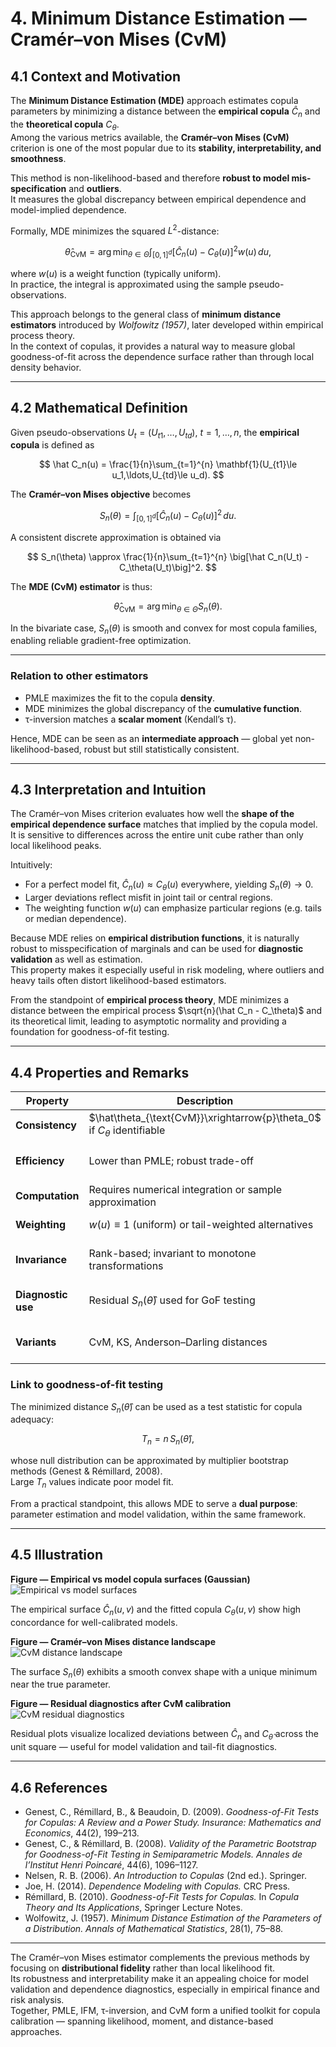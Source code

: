 # 4. Minimum Distance Estimation — Cramér–von Mises (CvM)

## 4.1 Context and Motivation
The **Minimum Distance Estimation (MDE)** approach estimates copula
parameters by minimizing a distance between the **empirical copula**
$\hat C_n$ and the **theoretical copula** $C_\theta$.  
Among the various metrics available, the **Cramér–von Mises (CvM)**
criterion is one of the most popular due to its **stability,
interpretability, and smoothness**.

This method is non-likelihood-based and therefore **robust to model
mis-specification** and **outliers**.  
It measures the global discrepancy between empirical dependence and
model-implied dependence.

Formally, MDE minimizes the squared $L^2$-distance:

$$
\hat\theta_{\text{CvM}}
 = \arg\min_{\theta\in\Theta}
   \int_{[0,1]^d}
   \big[\hat C_n(u) - C_\theta(u)\big]^2
   w(u)\,du,
$$

where $w(u)$ is a weight function (typically uniform).  
In practice, the integral is approximated using the sample pseudo-
observations.  

This approach belongs to the general class of **minimum distance
estimators** introduced by *Wolfowitz (1957)*, later developed within
empirical process theory.  
In the context of copulas, it provides a natural way to measure global
goodness-of-fit across the dependence surface rather than through local
density behavior.

---

## 4.2 Mathematical Definition

Given pseudo-observations
$U_t=(U_{t1},\ldots,U_{td})$, $t=1,\dots,n$,
the **empirical copula** is defined as

$$
\hat C_n(u)
 = \frac{1}{n}\sum_{t=1}^{n}
   \mathbf{1}(U_{t1}\le u_1,\ldots,U_{td}\le u_d).
$$

The **Cramér–von Mises objective** becomes

$$
S_n(\theta)
 = \int_{[0,1]^d}
   \big[\hat C_n(u) - C_\theta(u)\big]^2\,du.
$$

A consistent discrete approximation is obtained via

$$
S_n(\theta)
 \approx \frac{1}{n}\sum_{t=1}^{n}
   \big[\hat C_n(U_t) - C_\theta(U_t)\big]^2.
$$

The **MDE (CvM) estimator** is thus:

$$
\hat\theta_{\text{CvM}}
 = \arg\min_{\theta\in\Theta} S_n(\theta).
$$

In the bivariate case, $S_n(\theta)$ is smooth and convex for most
copula families, enabling reliable gradient-free optimization.

---

### Relation to other estimators

- PMLE maximizes the fit to the copula **density**.  
- MDE minimizes the global discrepancy of the **cumulative function**.  
- τ-inversion matches a **scalar moment** (Kendall’s τ).  

Hence, MDE can be seen as an **intermediate approach** — global yet
non-likelihood-based, robust but still statistically consistent.

---

## 4.3 Interpretation and Intuition

The Cramér–von Mises criterion evaluates how well the **shape of the
empirical dependence surface** matches that implied by the copula model.  
It is sensitive to differences across the entire unit cube rather than
only local likelihood peaks.

Intuitively:
- For a perfect model fit, $\hat C_n(u)\approx C_\theta(u)$ everywhere,
  yielding $S_n(\theta)\to0$.  
- Larger deviations reflect misfit in joint tail or central regions.  
- The weighting function $w(u)$ can emphasize particular regions (e.g.
  tails or median dependence).

Because MDE relies on **empirical distribution functions**, it is
naturally robust to misspecification of marginals and can be used for
**diagnostic validation** as well as estimation.  
This property makes it especially useful in risk modeling, where
outliers and heavy tails often distort likelihood-based estimators.

From the standpoint of **empirical process theory**, MDE minimizes a
distance between the empirical process $\sqrt{n}(\hat C_n - C_\theta)$
and its theoretical limit, leading to asymptotic normality and providing
a foundation for goodness-of-fit testing.

---

## 4.4 Properties and Remarks

| Property | Description | Implication |
|-----------|--------------|-------------|
| **Consistency** | $\hat\theta_{\text{CvM}}\xrightarrow{p}\theta_0$ if $C_\theta$ identifiable | Reliable asymptotics |
| **Efficiency** | Lower than PMLE; robust trade-off | Global goodness-of-fit focus |
| **Computation** | Requires numerical integration or sample approximation | $O(n\,p)$ feasible |
| **Weighting** | $w(u)\equiv1$ (uniform) or tail-weighted alternatives | Can target tail fit |
| **Invariance** | Rank-based; invariant to monotone transformations | Same robustness as PMLE |
| **Diagnostic use** | Residual $S_n(\hat\theta)$ used for GoF testing | Key for model validation |
| **Variants** | CvM, KS, Anderson–Darling distances | Different sensitivity profiles |

### Link to goodness-of-fit testing
The minimized distance $S_n(\hat\theta)$ can be used as a test statistic
for copula adequacy:

$$
T_n = n\,S_n(\hat\theta),
$$

whose null distribution can be approximated by multiplier bootstrap
methods (Genest & Rémillard, 2008).  
Large $T_n$ values indicate poor model fit.

From a practical standpoint, this allows MDE to serve a **dual purpose**:
parameter estimation and model validation, within the same framework.

---

## 4.5 Illustration

**Figure — Empirical vs model copula surfaces (Gaussian)**  
![Empirical vs model surfaces](../assets/figures/03_calibration/cvm_surface_comparison.svg)

The empirical surface $\hat C_n(u,v)$ and the fitted copula
$C_\theta(u,v)$ show high concordance for well-calibrated models.

**Figure — Cramér–von Mises distance landscape**  
![CvM distance landscape](../assets/figures/03_calibration/cvm_distance_landscape.svg)

The surface $S_n(\theta)$ exhibits a smooth convex shape with a unique
minimum near the true parameter.

**Figure — Residual diagnostics after CvM calibration**  
![CvM residual diagnostics](../assets/figures/03_calibration/cvm_residual_diagnostics.svg)

Residual plots visualize localized deviations between $\hat C_n$ and
$C_{\hat\theta}$ across the unit square — useful for model validation
and tail-fit diagnostics.

---

## 4.6 References

- Genest, C., Rémillard, B., & Beaudoin, D. (2009).
  *Goodness-of-Fit Tests for Copulas: A Review and a Power Study.*
  *Insurance: Mathematics and Economics*, 44(2), 199–213.  
- Genest, C., & Rémillard, B. (2008).
  *Validity of the Parametric Bootstrap for Goodness-of-Fit Testing in
  Semiparametric Models.*
  *Annales de l’Institut Henri Poincaré*, 44(6), 1096–1127.  
- Nelsen, R. B. (2006). *An Introduction to Copulas* (2nd ed.). Springer.  
- Joe, H. (2014). *Dependence Modeling with Copulas.* CRC Press.  
- Rémillard, B. (2010). *Goodness-of-Fit Tests for Copulas.*
  In *Copula Theory and Its Applications*, Springer Lecture Notes.  
- Wolfowitz, J. (1957).
  *Minimum Distance Estimation of the Parameters of a Distribution.*
  *Annals of Mathematical Statistics*, 28(1), 75–88.  

---

The Cramér–von Mises estimator complements the previous methods by
focusing on **distributional fidelity** rather than local likelihood
fit.  
Its robustness and interpretability make it an appealing choice for
model validation and dependence diagnostics, especially in empirical
finance and risk analysis.  
Together, PMLE, IFM, τ-inversion, and CvM form a unified toolkit for
copula calibration — spanning likelihood, moment, and distance-based
approaches.
